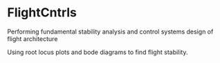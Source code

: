 # FlightCntrls
Performing fundamental stability analysis and control systems design of flight architecture

Using root locus plots and bode diagrams to find flight stability. 
